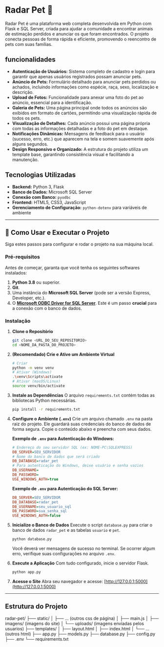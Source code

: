 # Radar Pet 🐾

Radar Pet é uma plataforma web completa desenvolvida em Python com Flask e SQL Server, criada para ajudar a comunidade a encontrar animais de estimação perdidos e anunciar os que foram encontrados. O projeto conecta pessoas de forma rápida e eficiente, promovendo o reencontro de pets com suas famílias.

##  funcionalidades

* **Autenticação de Usuários:** Sistema completo de cadastro e login para garantir que apenas usuários registrados possam anunciar pets.
* **Anúncio de Pets:** Formulário detalhado para anunciar pets perdidos ou achados, incluindo informações como espécie, raça, sexo, localização e descrição.
* **Upload de Fotos:** Funcionalidade para anexar uma foto do pet ao anúncio, essencial para a identificação.
* **Galeria de Pets:** Uma página principal onde todos os anúncios são exibidos em formato de cartões, permitindo uma visualização rápida de todos os pets.
* **Visualização de Detalhes:** Cada anúncio possui uma página própria com todas as informações detalhadas e a foto do pet em destaque.
* **Notificações Dinâmicas:** Mensagens de feedback para o usuário (sucesso, erro, etc.) que aparecem na tela e somem suavemente após alguns segundos.
* **Design Responsivo e Organizado:** A estrutura do projeto utiliza um template base, garantindo consistência visual e facilitando a manutenção.

## Tecnologias Utilizadas

* **Backend:** Python 3, Flask
* **Banco de Dados:** Microsoft SQL Server
* **Conexão com Banco:** `pyodbc`
* **Frontend:** HTML5, CSS3, JavaScript
* **Gerenciamento de Configuração:** `python-dotenv` para variáveis de ambiente

---

## 🚀 Como Usar e Executar o Projeto

Siga estes passos para configurar e rodar o projeto na sua máquina local.

### Pré-requisitos

Antes de começar, garanta que você tenha os seguintes softwares instalados:
1.  **Python 3.8** ou superior.
2.  **Git**.
3.  Uma instância do **Microsoft SQL Server** (pode ser a versão Express, Developer, etc.).
4.  O **[Microsoft ODBC Driver for SQL Server](https://learn.microsoft.com/pt-br/sql/connect/odbc/download-odbc-driver-for-sql-server)**. Este é um passo **crucial** para a conexão com o banco de dados.

### Instalação

1.  **Clone o Repositório**
    ```bash
    git clone <URL_DO_SEU_REPOSITORIO>
    cd <NOME_DA_PASTA_DO_PROJETO>
    ```

2.  **(Recomendado) Crie e Ative um Ambiente Virtual**
    ```bash
    # Criar
    python -m venv venv
    # Ativar (Windows)
    .\venv\Scripts\activate
    # Ativar (macOS/Linux)
    source venv/bin/activate
    ```

3.  **Instale as Dependências**
    O arquivo `requirements.txt` contém todas as bibliotecas Python necessárias.
    ```bash
    pip install -r requirements.txt
    ```

4.  **Configure o Ambiente (`.env`)**
    Crie um arquivo chamado `.env` na pasta raiz do projeto. Ele guardará suas credenciais do banco de dados de forma segura. Copie o conteúdo abaixo e preencha com seus dados.

    **Exemplo de `.env` para Autenticação do Windows:**
    ```ini
    # Endereço do seu servidor SQL (ex: NOME-PC\SQLEXPRESS)
    DB_SERVER=SEU_SERVIDOR
    # Nome do banco de dados que será criado
    DB_DATABASE=radar_pet
    # Para autenticação do Windows, deixe usuário e senha vazios
    DB_USERNAME=
    DB_PASSWORD=
    USE_WINDOWS_AUTH=true
    ```

    **Exemplo de `.env` para Autenticação do SQL Server:**
    ```ini
    DB_SERVER=SEU_SERVIDOR
    DB_DATABASE=radar_pet
    DB_USERNAME=seu_usuario_sql
    DB_PASSWORD=sua_senha_sql
    USE_WINDOWS_AUTH=false
    ```

5.  **Inicialize o Banco de Dados**
    Execute o script `database.py` para criar o banco de dados `radar_pet` e as tabelas `usuario` e `pet`.
    ```bash
    python database.py
    ```
    Você deverá ver mensagens de sucesso no terminal. Se ocorrer algum erro, verifique suas configurações no arquivo `.env`.

6.  **Execute a Aplicação**
    Com tudo configurado, inicie o servidor Flask.
    ```bash
    python app.py
    ```

7.  **Acesse o Site**
    Abra seu navegador e acesse: [http://127.0.0.1:5000](http://127.0.0.1:5000)

---

## Estrutura do Projeto

radar-pet/
├── static/
│   ├── ... (outros css de página)
│   ├── main.js
│   ├── imagens/ (imagens do site)
│   └── uploads/ (imagens enviadas pelos usuarios)
├── templates/
│   ├── layout.html
│   ├── index.html
│   └── ... (outros html)
├── app.py
├── models.py
├── database.py
├── config.py
├── .env
└── requirements.txt
